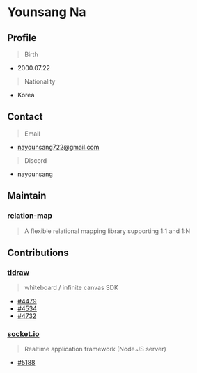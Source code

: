 # Younsang Na
## Profile
> Birth
- 2000.07.22
> Nationality
- Korea

## Contact
> Email
- nayounsang722@gmail.com
> Discord
- nayounsang

## Maintain
### [relation-map](https://github.com/nayounsang/relation-map)
> A flexible relational mapping library supporting 1:1 and 1:N

## Contributions
### [tldraw](https://github.com/tldraw/tldraw)
> whiteboard / infinite canvas SDK
- [#4479](https://github.com/tldraw/tldraw/pull/4479)
- [#4534](https://github.com/tldraw/tldraw/pull/4534)
- [#4732](https://github.com/tldraw/tldraw/pull/4732)
### [socket.io](https://github.com/socketio/socket.io)
> Realtime application framework (Node.JS server)
- [#5188](https://github.com/socketio/socket.io/pull/5188)
<!--
**nayounsang/nayounsang** is a ✨ _special_ ✨ repository because its `README.md` (this file) appears on your GitHub profile.

Here are some ideas to get you started:

- 🔭 I’m currently working on ...
- 🌱 I’m currently learning ...
- 👯 I’m looking to collaborate on ...
- 🤔 I’m looking for help with ...
- 💬 Ask me about ...
- 📫 How to reach me: ...
- 😄 Pronouns: ...
- ⚡ Fun fact: ...
-->

